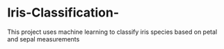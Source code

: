 # Iris-Classification-
This project uses machine learning to classify iris species based on petal and sepal measurements
